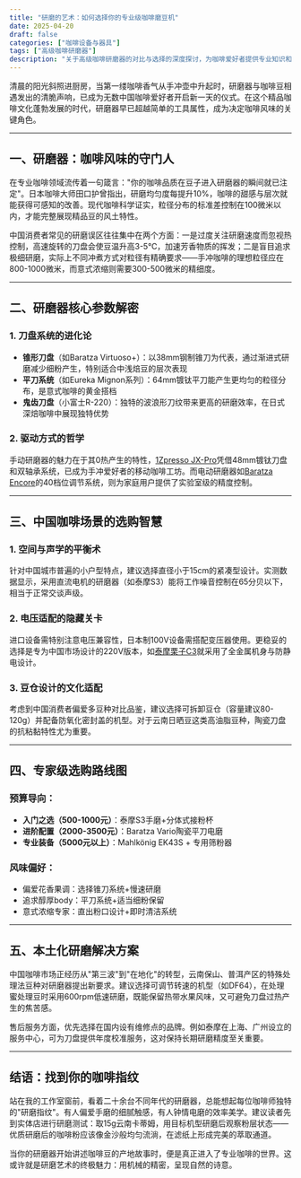 ```yaml
---
title: "研磨的艺术：如何选择你的专业级咖啡磨豆机"
date: 2025-04-20
draft: false
categories: ["咖啡设备与器具"]
tags: ["高级咖啡研磨器"]
description: "关于高级咖啡研磨器的对比与选择的深度探讨，为咖啡爱好者提供专业知识和实用指南。"
---
```


清晨的阳光斜照进厨房，当第一缕咖啡香气从手冲壶中升起时，研磨器与咖啡豆相遇发出的清脆声响，已成为无数中国咖啡爱好者开启新一天的仪式。在这个精品咖啡文化蓬勃发展的时代，研磨器早已超越简单的工具属性，成为决定咖啡风味的关键角色。

---

## 一、研磨器：咖啡风味的守门人

在专业咖啡领域流传着一句箴言："你的咖啡品质在豆子进入研磨器的瞬间就已注定"。日本咖啡大师田口护曾指出，研磨均匀度每提升10%，咖啡的甜感与层次就能获得可感知的改善。现代咖啡科学证实，粒径分布的标准差控制在100微米以内，才能完整展现精品豆的风土特性。

中国消费者常见的研磨误区往往集中在两个方面：一是过度关注研磨速度而忽视热控制，高速旋转的刀盘会使豆温升高3-5℃，加速芳香物质的挥发；二是盲目追求极细研磨，实际上不同冲煮方式对粒径有精确要求——手冲咖啡的理想粒径应在800-1000微米，而意式浓缩则需要300-500微米的精细度。

---

## 二、研磨器核心参数解密

### 1. 刀盘系统的进化论
- **锥形刀盘**（如Baratza Virtuoso+）：以38mm钢制锥刀为代表，通过渐进式研磨减少细粉产生，特别适合中浅焙豆的层次表现
- **平刀系统**（如Eureka Mignon系列）：64mm镀钛平刀能产生更均匀的粒径分布，是意式咖啡的黄金搭档
- **鬼齿刀盘**（小富士R-220）：独特的波浪形刀纹带来更高的研磨效率，在日式深焙咖啡中展现独特优势

### 2. 驱动方式的哲学
手动研磨器的魅力在于其0热产生的特性，[1Zpresso JX-Pro](https://www.amazon.com/s?k=1Zpresso%20JX-Pro&tag=coffeeprism-20)凭借48mm镀钛刀盘和双轴承系统，已成为手冲爱好者的移动咖啡工坊。而电动研磨器如[Baratza Encore](https://www.amazon.com/s?k=Baratza%20Encore&tag=coffeeprism-20)的40档位调节系统，则为家庭用户提供了实验室级的精度控制。

---

## 三、中国咖啡场景的选购智慧

### 1. 空间与声学的平衡术
针对中国城市普遍的小户型特点，建议选择直径小于15cm的紧凑型设计。实测数据显示，采用直流电机的研磨器（如泰摩S3）能将工作噪音控制在65分贝以下，相当于正常交谈声级。

### 2. 电压适配的隐藏关卡
进口设备需特别注意电压兼容性，日本制100V设备需搭配变压器使用。更稳妥的选择是专为中国市场设计的220V版本，如[泰摩栗子C3](https://www.amazon.com/s?k=%E6%B3%B0%E6%91%A9%E6%A0%97%E5%AD%90C3&tag=coffeeprism-20)就采用了全金属机身与防静电设计。

### 3. 豆仓设计的文化适配
考虑到中国消费者偏爱多豆种对比品鉴，建议选择可拆卸豆仓（容量建议80-120g）并配备防氧化密封盖的机型。对于云南日晒豆这类高油脂豆种，陶瓷刀盘的抗粘黏特性尤为重要。

---

## 四、专家级选购路线图

### 预算导向：
- **入门之选（500-1000元）**：泰摩S3手磨+分体式接粉杯
- **进阶配置（2000-3500元）**：Baratza Vario陶瓷平刀电磨
- **专业装备（5000元以上）**：Mahlkönig EK43S + 专用筛粉器

### 风味偏好：
- 偏爱花香果调：选择锥刀系统+慢速研磨
- 追求醇厚body：平刀系统+适当细粉保留
- 意式浓缩专家：直出粉口设计+即时清洁系统

---

## 五、本土化研磨解决方案

中国咖啡市场正经历从"第三波"到"在地化"的转型，云南保山、普洱产区的特殊处理法豆种对研磨器提出新要求。建议选择可调节转速的机型（如DF64），在处理蜜处理豆时采用600rpm低速研磨，既能保留热带水果风味，又可避免刀盘过热产生的焦苦感。

售后服务方面，优先选择在国内设有维修点的品牌。例如泰摩在上海、广州设立的服务中心，可为刀盘提供年度校准服务，这对保持长期研磨精度至关重要。

---

## 结语：找到你的咖啡指纹

站在我的工作室窗前，看着二十余台不同年代的研磨器，总能想起每位咖啡师独特的"研磨指纹"。有人偏爱手磨的细腻触感，有人钟情电磨的效率美学。建议读者先到实体店进行研磨测试：取15g云南卡蒂姆，用目标机型研磨后观察粉层状态——优质研磨后的咖啡粉应该像金沙般均匀流淌，在滤纸上形成完美的萃取通道。

当你的研磨器开始讲述咖啡豆的产地故事时，便是真正进入了专业咖啡的世界。这或许就是研磨艺术的终极魅力：用机械的精密，呈现自然的诗意。